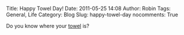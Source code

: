 Title: Happy Towel Day!
Date: 2011-05-25 14:08
Author: Robin
Tags: General, Life
Category: Blog
Slug: happy-towel-day
nocomments: True

Do you know where your [towel](http://www.towelday.org/) is?

